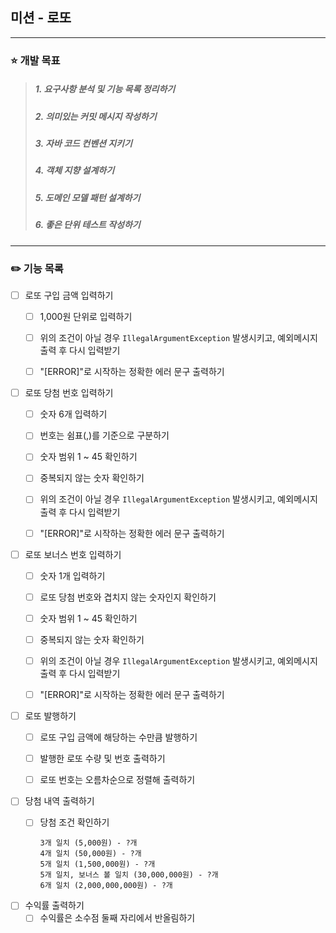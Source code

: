 ## 미션 - 로또

---
### :star: 개발 목표
 > ##### 1. 요구사항 분석 및 기능 목록 정리하기
 > ##### 2. 의미있는 커밋 메시지 작성하기
 > ##### 3. 자바 코드 컨벤션 지키기
 > ##### 4. 객체 지향 설계하기
 > ##### 5. 도메인 모델 패턴 설계하기
 > ##### 6. 좋은 단위 테스트 작성하기
---
### :pencil2: 기능 목록
- [ ] 로또 구입 금액 입력하기
  - [ ] 1,000원 단위로 입력하기
  - [ ] 위의 조건이 아닐 경우 `IllegalArgumentException` 발생시키고, 예외메시지 출력 후 다시 입력받기
  - [ ] "[ERROR]"로 시작하는 정확한 에러 문구 출력하기


- [ ] 로또 당첨 번호 입력하기
  - [ ] 숫자 6개 입력하기
  - [ ] 번호는 쉼표(,)를 기준으로 구분하기
  - [ ] 숫자 범위 1 ~ 45 확인하기
  - [ ] 중복되지 않는 숫자 확인하기
  - [ ] 위의 조건이 아닐 경우 `IllegalArgumentException` 발생시키고, 예외메시지 출력 후 다시 입력받기
  - [ ] "[ERROR]"로 시작하는 정확한 에러 문구 출력하기


- [ ] 로또 보너스 번호 입력하기
  - [ ] 숫자 1개 입력하기
  - [ ] 로또 당첨 번호와 겹치지 않는 숫자인지 확인하기
  - [ ] 숫자 범위 1 ~ 45 확인하기
  - [ ] 중복되지 않는 숫자 확인하기
  - [ ] 위의 조건이 아닐 경우 `IllegalArgumentException` 발생시키고, 예외메시지 출력 후 다시 입력받기
  - [ ] "[ERROR]"로 시작하는 정확한 에러 문구 출력하기


- [ ] 로또 발행하기
  - [ ] 로또 구입 금액에 해당하는 수만큼 발행하기
  - [ ] 발행한 로또 수량 및 번호 출력하기
  - [ ] 로또 번호는 오름차순으로 정렬해 출력하기


- [ ] 당첨 내역 출력하기
  - [ ] 당첨 조건 확인하기
      ```
      3개 일치 (5,000원) - ?개
      4개 일치 (50,000원) - ?개
      5개 일치 (1,500,000원) - ?개
      5개 일치, 보너스 볼 일치 (30,000,000원) - ?개
      6개 일치 (2,000,000,000원) - ?개
      ```


- [ ] 수익률 출력하기
  - [ ] 수익률은 소수점 둘째 자리에서 반올림하기